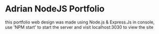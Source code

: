 # Adrian NodeJS Portfolio
this portfolio web design was made using Node.js & Express.Js
in console, use 'NPM start' to start the server and visit localhost:3030 to view the site
